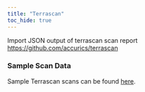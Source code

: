```yaml
---
title: "Terrascan"
toc_hide: true
---
```

Import JSON output of terrascan scan report <https://github.com/accurics/terrascan>

### Sample Scan Data
Sample Terrascan scans can be found [here](https://github.com/DefectDojo/django-DefectDojo/tree/master/unittests/scans/terrascan).